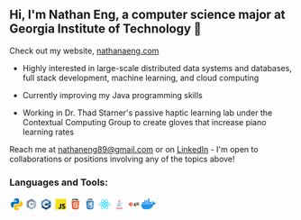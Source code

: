 Hi, I'm Nathan Eng, a computer science major at Georgia Institute of Technology 👋
---
Check out my website, [nathanaeng.com](https://www.nathanaeng.com/)

- Highly interested in large-scale distributed data systems and databases, full stack development, machine learning, and cloud computing

- Currently improving my Java programming skills

- Working in Dr. Thad Starner's passive haptic learning lab under the Contextual Computing Group to create gloves that increase piano learning rates

Reach me at nathaneng89@gmail.com or on [LinkedIn](https://www.linkedin.com/in/nathan-eng-66a62a219) - I'm open to collaborations or positions involving any of the topics above!

### Languages and Tools:
<a href="#"><img align="left" width="26px" src="https://github.com/nathanaeng/nathanaeng/blob/main/images/python.svg" />
<a href="#"><img align="left" width="26px" src="https://github.com/nathanaeng/nathanaeng/blob/main/images/c.svg" />
  <a href="#"><img align="left" width="26px" src="https://github.com/nathanaeng/nathanaeng/blob/main/images/c++.svg" />
<a href="#"><img align="left" width="26px" src="https://github.com/nathanaeng/nathanaeng/blob/main/images/javascript.svg" />
<a href="#"><img align="left" width="26px" src="https://github.com/nathanaeng/nathanaeng/blob/main/images/html.svg" />
<a href="#"><img align="left" width="26px" src="https://github.com/nathanaeng/nathanaeng/blob/main/images/css.svg" />
<a href="#"><img align="left" width="26px" src="https://github.com/nathanaeng/nathanaeng/blob/main/images/react.svg" />
<a href="#"><img align="left" width="26px" src="https://github.com/nathanaeng/nathanaeng/blob/main/images/java.svg" />
<a href="#"><img align="left" width="26px" src="https://github.com/nathanaeng/nathanaeng/blob/main/images/git.svg" />
<a href="#"><img align="left" width="26px" src="https://github.com/nathanaeng/nathanaeng/blob/main/images/docker.svg" />
  
<!-- Other cool READMEs: https://github.com/abhisheknaiidu/awesome-github-profile-readme
     Images copied from: https://github.com/yurijserrano/Github-Profile-Readme-Logos/    -->
